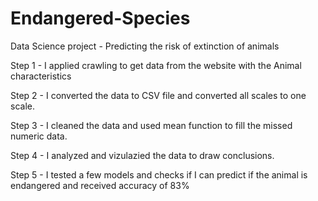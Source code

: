# Endangered-Species
Data Science project - Predicting the risk of extinction of animals


Step 1 - I applied crawling to get data from the website with the Animal characteristics

Step 2 - I converted the data to CSV file and converted all scales to one scale.

Step 3 - I cleaned the data and used mean function to fill the missed numeric data.

Step 4 - I analyzed and vizulazied the data to draw conclusions.

Step 5 - I tested a few models and checks if I can predict if the animal is endangered and received accuracy of 83%
